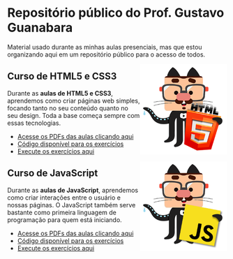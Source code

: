# Repositório público do Prof. Gustavo Guanabara

Material usado durante as minhas aulas presenciais, mas que estou organizando aqui em um repositório público para o acesso de todos.

<img align="right" src="images/mascote-html5.png" width="200">

## Curso de HTML5 e CSS3

Durante as **aulas de HTML5 e CSS3**, aprendemos como criar páginas web simples, focando tanto no seu conteúdo quanto no seu design. Toda a base começa sempre com essas tecnologias. 

* [Acesse os PDFs das aulas clicando aqui](https://github.com/gustavoguanabara/html-css/tree/master/aulas-pdf)
* [Código disponível para os exercícios](https://github.com/gustavoguanabara/html-css/tree/master/exercicios)
* [Execute os exercícios aqui](https://gustavoguanabara.github.io/html-css/exercicios/)

<img align="right" src="images/mascote-javascript.png" width="200">

## Curso de JavaScript

Durante as **aulas de JavaScript**, aprendemos como criar interações entre o usuário e nossas páginas. O JavaScript também serve bastante como primeira linguagem de programação para quem está iniciando.

* [Acesse os PDFs das aulas clicando aqui](https://github.com/gustavoguanabara/javascript/tree/master/aulas-pdf)
* [Código disponível para os exercícios](https://github.com/gustavoguanabara/javascript/tree/master/exercicios)
* [Execute os exercícios aqui](https://gustavoguanabara.github.io/javascript/exercicios/)

